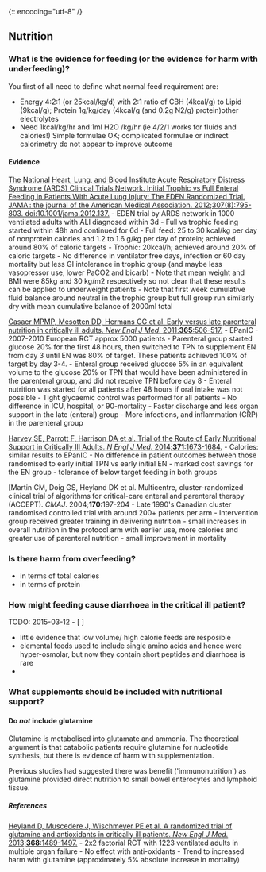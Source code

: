 {:: encoding="utf-8" /}

## Nutrition

### What is the evidence for feeding (or the evidence for harm with underfeeding)?

You first of all need to define what normal feed requirement are:

- Energy 4:2:1 (or 25kcal/kg/d) with 2:1 ratio of CBH (4kcal/g) to Lipid (9kcal/g); Protein 1g/kg/day (4kcal/g (and 0.2g N2/g) protein)other electrolytes
- Need 1kcal/kg/hr and 1ml H2O /kg/hr (ie 4/2/1 works for fluids and calories!)
Simple formulae OK; complicated formulae or indirect calorimetry do not appear to improve outcome


#### Evidence


[The National Heart, Lung, and Blood Institute Acute Respiratory Distress Syndrome (ARDS) Clinical Trials Network. Initial Trophic vs Full Enteral Feeding in Patients With Acute Lung Injury: The EDEN Randomized Trial. JAMA : the journal of the American Medical Association. 2012;307(8):795-803. doi:10.1001/jama.2012.137.](http://www.ncbi.nlm.nih.gov/pmc/articles/PMC3743415/)
	- EDEN trial by ARDS network in 1000 ventilated adults with ALI diagnosed within 3d
    - Full vs trophic feeding started within 48h and continued for 6d
    	- Full feed:  25 to 30 kcal/kg per day of nonprotein calories and 1.2 to 1.6 g/kg per day of protein; achieved around 80% of caloric targets 
        - Trophic: 20kcal/h; achieved around 20% of caloric targets 
    - No difference in ventilator free days, infection or 60 day mortality but less GI intolerance in trophic group (and maybe less vasopressor use, lower PaCO2 and bicarb)
    - Note that mean weight and BMI were 85kg and 30 kg/m2 respectively so not clear that these results can be applied to underweight patients
    - Note that first week cumulative fluid balance around neutral in the trophic group but full group run similarly dry with mean cumulative balance of 2000ml total

[Casaer MPMP, Mesotten DD, Hermans GG et al. Early versus late parenteral nutrition in critically ill adults. *New Engl J Med*. 2011;**365**:506-517.](http://dx.doi.org/10.1056/NEJMoa1102662)
    - EPanIC
    - 2007-2010 European RCT approx 5000 patients
    - Parenteral group started glucose 20% for the first 48 hours, then switched to TPN to supplement EN from day 3 until EN was 80% of target. These patients achieved 100% of target by day 3-4.
    - Enteral group received glucose 5% in an equivalent volume to the glucose 20% or TPN that would have been administered in the parenteral group, and did not receive TPN before day 8
    - Enteral nutrition was started for all patients after 48 hours if oral intake was not possible
    - Tight glycaemic control was performed for all patients
    - No difference in ICU, hospital, or 90-mortality
    - Faster discharge and less organ support in the late (enteral) group
    - More infections, and inflammation (CRP) in the parenteral group

[Harvey SE, Parrott F, Harrison DA et al. Trial of the Route of Early Nutritional Support in Critically Ill Adults. *N Engl J Med*. 2014;**371**:1673-1684.](http://dx.doi.org/10.1056/NEJMoa1409860)
    - Calories: similar results to EPanIC
    - No difference in patient outcomes between those randomised to early initial TPN vs early initial EN
    - marked cost savings for the EN group
    - tolerance of below target feeding in both groups

[Martin CM, Doig GS, Heyland DK et al. Multicentre, cluster-randomized clinical trial of algorithms for critical-care enteral and parenteral therapy (ACCEPT). *CMAJ*. 2004;**170**:197-204
    - Late 1990's Canadian cluster randomised controlled trial with around 200+ patients per arm
    - Intervention group received greater training in delivering nutrition
    - small increases in overall nutrition in the protocol arm with earlier use, more calories and greater use of parenteral nutrition
    - small improvement in mortality


### Is there harm from overfeeding?

- in terms of total calories
- in terms of protein



### How might feeding cause diarrhoea in the critical ill patient?

TODO: 2015-03-12 - [ ]
- little evidence that low volume/ high calorie feeds are resposible
- elemental feeds used to include single amino acids and hence were hyper-osmolar, but now they contain short peptides and diarrhoea is rare
-

### What supplements should be included with nutritional support?

#### Do _not_ include glutamine

Glutamine is metabolised into glutamate and ammonia. The theoretical argument is that catabolic patients require glutamine for nucleotide synthesis, but there is evidence of harm with supplementation.

Previous studies had suggested there was benefit ('immunonutrition') as glutamine provided direct nutrition to small bowel enterocytes and lymphoid tissue.

##### References

[Heyland D, Muscedere J, Wischmeyer PE et al. A randomized trial of glutamine and antioxidants in critically ill patients. *New Engl J Med*. 2013;**368**:1489-1497.](http://dx.doi.org/10.1056/NEJMoa1212722)
    - 2x2 factorial RCT with 1223 ventilated adults in multiple organ failure
    - No effect with anti-oxidants
    - Trend to increased harm with glutamine (approximately 5% absolute increase in mortality)


